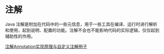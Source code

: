 # 注解

Java 注解是附加在代码中的⼀些元信息，⽤于⼀些⼯具在编译、运⾏时进⾏解析和使⽤，起到说明、配置的功能。注解不会也不能影响代码的实际逻辑，仅仅起到辅助性的作⽤。

[注解Annotation实现原理与自定义注解例子](https://www.cnblogs.com/acm-bingzi/p/javaAnnotation.html)